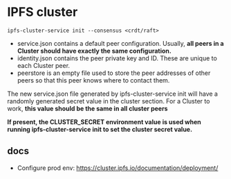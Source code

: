 # IPFS cluster

```
ipfs-cluster-service init --consensus <crdt/raft>
```

- service.json contains a default peer configuration. Usually, **all peers in a Cluster should have exactly the same configuration.**
- identity.json contains the peer private key and ID. These are unique to each Cluster peer.
- peerstore is an empty file used to store the peer addresses of other peers so that this peer knows where to contact them.

The new service.json file generated by ipfs-cluster-service init will have a randomly generated secret value in the cluster section. For a Cluster to work, **this value should be the same in all cluster peers**

**If present, the CLUSTER_SECRET environment value is used when running ipfs-cluster-service init to set the cluster secret value.**

## docs

- Configure prod env: https://cluster.ipfs.io/documentation/deployment/
